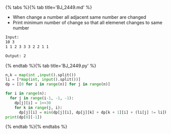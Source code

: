{% tabs %}{% tab title='BJ_2449.md' %}

* When change a number all adjacent same number are changed
* Print minimum number of change so that all elemenet changes to same number

```txt
Input:
10 3
1 1 2 3 3 3 2 2 1 1

Output: 2
```

{% endtab %}{% tab title='BJ_2449.py' %}

```py
n,k = map(int ,input().split())
li = [*map(int, input().split())]
dp = [[0 for i in range(n)] for j in range(n)]

for i in range(n):
  for j in range(i-1, -1, -1):
    dp[j][i] = 1<<30
    for k in range(j, i):
      dp[j][i] = min(dp[j][i], dp[j][k] + dp[k + 1][i] + (li[j] != li[k + 1]))
print(dp[0][-1])
```

{% endtab %}{% endtabs %}
